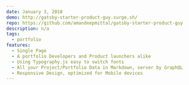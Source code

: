 ```yaml
---
date: January 3, 2018
demo: http://gatsby-starter-product-guy.surge.sh/
repo: https://github.com/amandeepmittal/gatsby-starter-product-guy
description: n/a
tags:
  - portfolio
features:
  - Single Page
  - A portfolio Developers and Product launchers alike
  - Using Typography.js easy to switch fonts
  - All your Project/Portfolio Data in Markdown, server by GraphQL
  - Responsive Design, optimized for Mobile devices
---
```

